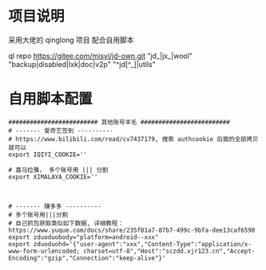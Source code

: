 # 项目说明
采用大佬的 qinglong 项目 
配合自用脚本

ql repo https://gitee.com/misyi/jd-own.git "jd_|jx_|wool" "backup|disabled|lxk|doc|v2p" "^jd[^_]|utils"
# 自用脚本配置

```text
######################### 其他账号羊毛 #########################
# ------- 爱奇艺签到 ---------- 
# https://www.bilibili.com/read/cv7437179, 搜索 authcookie 后面的全部拷贝就可以
export IQIYI_COOKIE=''

# 喜马拉雅， 多个账号用 ||| 分割
export XIMALAYA_COOKIE=''



# ------- 赚多多 ---------- 
# 多个账号用|||分割
# 自己抓包获取类似如下数据, 详细教程：https://www.yuque.com/docs/share/235f81a7-87b7-499c-9bfa-dee13caf6598
export zduoduobody="platform=android--xxx"
export zduoduohd='{"user-agent":"xxx","Content-Type":"application/x-www-form-urlencoded; charset=utf-8","Host":"sczdd.xjr123.cn","Accept-Encoding":"gzip","Connection":"keep-alive"}'

```

